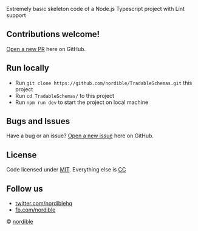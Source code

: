 Extremely basic skeleton code of a Node.js Typescript project with Lint support

## Contributions welcome!

[Open a new PR](https://github.com/nordible/TradableSchemas/pulls) here on GitHub.

## Run locally
- Run `git clone https://github.com/nordible/TradableSchemas.git` this project
- Run `cd TradableSchemas/` to this project
- Run `npm run dev` to start the project on local machine

## Bugs and Issues

Have a bug or an issue? [Open a new issue](https://github.com/nordible/TradableSchemas/issues) here on GitHub.

## License

Code licensed under [MIT](https://opensource.org/licenses/MIT). Everything else is [CC](http://creativecommons.org/)

## Follow us

* [twitter.com/nordiblehq](https://twitter.com/nordiblehq)
* [fb.com/nordible](https://www.facebook.com/nordible)

&copy; [nordible](https://nordible.com/)

